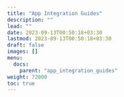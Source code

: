 ```yaml
---
title: "App Integration Guides"
description: ""
lead: ""
date: 2023-09-13T00:50:18+03:30
lastmod: 2023-09-13T00:50:18+03:30
draft: false
images: []
menu:
  docs:
    parent: "app_integration_guides"
weight: 72000
toc: true
---
```

